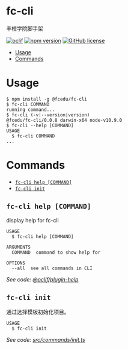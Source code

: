 fc-cli
======

丰橙学院脚手架

[![oclif](https://img.shields.io/badge/cli-oclif-brightgreen.svg)](https://oclif.io)
[![npm version](https://badge.fury.io/js/%40fcedu%2Ffc-cli.svg)](https://badge.fury.io/js/%40fcedu%2Ffc-cli)
[![GitHub license](https://img.shields.io/github/license/fcedu/fc-cli.svg)](https://github.com/fcedu/fc-cli)

<!-- toc -->
* [Usage](#usage)
* [Commands](#commands)
<!-- tocstop -->
# Usage
<!-- usage -->
```sh-session
$ npm install -g @fcedu/fc-cli
$ fc-cli COMMAND
running command...
$ fc-cli (-v|--version|version)
@fcedu/fc-cli/0.0.8 darwin-x64 node-v10.9.0
$ fc-cli --help [COMMAND]
USAGE
  $ fc-cli COMMAND
...
```
<!-- usagestop -->
# Commands
<!-- commands -->
* [`fc-cli help [COMMAND]`](#fc-cli-help-command)
* [`fc-cli init`](#fc-cli-init)

## `fc-cli help [COMMAND]`

display help for fc-cli

```
USAGE
  $ fc-cli help [COMMAND]

ARGUMENTS
  COMMAND  command to show help for

OPTIONS
  --all  see all commands in CLI
```

_See code: [@oclif/plugin-help](https://github.com/oclif/plugin-help/blob/v2.2.0/src/commands/help.ts)_

## `fc-cli init`

通过选择模板初始化项目。

```
USAGE
  $ fc-cli init
```

_See code: [src/commands/init.ts](https://github.com/fcedu/fc-cli/blob/v0.0.8/src/commands/init.ts)_
<!-- commandsstop -->
